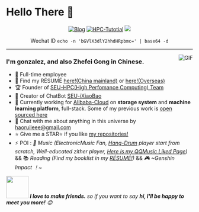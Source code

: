 # Hello There 👋

<p align="center">
	<a href="https://blog.csdn.net/weixin_46233323"><img src="https://img.shields.io/badge/blog-190k+%20pageview-brightgreen" alt="Blog"></a>
	<a href="https://cswu-challenge.github.io/"><img src="https://img.shields.io/github/last-commit/CSWU-Challenge/CSWU-Challenge.github.io?color=orange&label=ASC-Wiki%20(High-Performance%20Tutorial)" alt="HPC-Tutotial"></a>
	<a href="mailto:haoruilee@contact.ac.cn"><img src="https://img.shields.io/badge/-haoruilee@contact.ac.cn-c14438?style=flat-square&logo=Gmail&logoColor=white&link=mailto:haoruilee@contact.ac.cn"></a>
</p>

<p align="center">
	<p align="center">Wechat ID <code>echo -n 'bGVlX3dlY2hhdHRpbmc=' | base64 -d</code></p>
</p>

---

<img align="right" alt="GIF" src="https://raw.githubusercontent.com/haoruilee/haoruilee/master/pic/pusheencode.gif" />

### I'm gonzalez, and also Zhefei Gong in Chinese.

- 🔭 Full-time employee
- 🙋 Find my RÉSUMÉ [here!(China mainland)](https://hrlee.cn) or [here!(Overseas)](https://haoruili.work)
- 🏆 Founder of [SEU-HPC(High Perfomance Computing) Team](https://asc-wiki.com)
- 🤖️ Creator of ChatBot [SEU-iXiaoBao](https://ixiaobao.github.io/xiaobao/)
- 🌱 Currently working for [Alibaba-Cloud](https://www.aliyun.com/) on **storage system** and **machine learning platform**, full-stack. Some of my previous work is [open sourced here](https://github.com/alibaba/ilogtail)
- 💬 Chat with me about anything in this universe by haoruileee@gmail.com
- :star: Give me a STAR:star: if you like [my repositories!](https://github.com/haoruilee?tab=repositories&sort=stargazers) 
- ⚡ POI : *🎼 Music (ElectronicMusic Fan, [Hang-Drum](https://en.wikipedia.org/wiki/Hang_(instrument)) player start from scratch, Well-educated zither player, [Here is my QQMusic Liked Page](https://c.y.qq.com/base/fcgi-bin/u?__=MurwMAe64Mik))* && 📚 *Reading (Find my booklist in my [RÉSUMÉ!](https://hrlee.cn))* && *🎮  ~Genshin Impact ！~*

<img src="https://media.giphy.com/media/LnQjpWaON8nhr21vNW/giphy.gif" width="60"> <em><b>I love to make friends.</b> so if you want to say <b>hi, I'll be happy to meet you more!</b> 😊</em>
